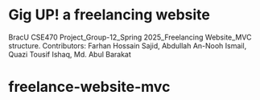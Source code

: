 # Gig UP! a freelancing website
 BracU CSE470 Project_Group-12_Spring 2025_Freelancing Website_MVC structure.
 Contributors:
 Farhan Hossain Sajid,
 Abdullah An-Nooh Ismail,
 Quazi Tousif Ishaq,
 Md. Abul Barakat
# freelance-website-mvc
